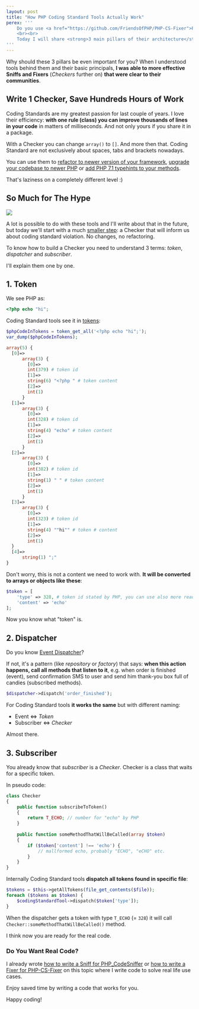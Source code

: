 ```yaml
---
layout: post
title: "How PHP Coding Standard Tools Actually Work"
perex: '''
    Do you use <a href="https://github.com/FriendsOfPHP/PHP-CS-Fixer">PHP-CS-Fixer</a> or <a href="https://github.com/squizlabs/PHP_CodeSniffer">PHP_CodeSniffer</a>? Do you know the way they work is ~80 % the same? Do you wonder how they work under the hood?
    <br><br>
    Today I will share <strong>3 main pillars of their architecture</strong>. 
'''
---
```


Why should these 3 pillars be even important for you? When I understood tools behind them and their basic principals, **I was able to more effective Sniffs and Fixers** (*Checkers* further on) **that were clear to their communities**.

## Write 1 Checker, Save Hundreds Hours of Work

Coding Standards are my greatest passion for last couple of years. I love their efficiency: **with one rule (class) you can improve thousands of lines in your code** in matters of milliseconds. And not only yours if you share it in a package.

With a Checker you can change `array()` to `[]`. And more then that. Coding Standard are not exclusively about spaces, tabs and brackets nowadays.

You can use them to [refactor to newer version of your framework](https://daniel-siepmann.de/Posts/2017/2017-03-20-phpcs-code-migration.html),
 [upgrade your codebase to newer PHP](https://github.com/wimg/PHPCompatibility) or [add PHP 7.1 typehints to your methods](https://github.com/kukulich/php-type-hints-convertor).       
    
That's laziness on a completely different level :)


## So Much for The Hype

<div class="text-center">
    <img src="https://content.artofmanliness.com/uploads/2015/08/Small-Things-Over-Time-2.jpg" style="max-width:100%">
</div>

A lot is possible to do with these tools and I'll write about that in the future, but today we'll start with a much [smaller step](/blog/2017/02/22/fast-and-easy-way-to-learn-complex-topics/): a Checker that will inform us about coding standard violation. No changes, no refactoring.

To know how to build a Checker you need to understand 3 terms: *token*, *dispatcher* and *subscriber*.

I'll explain them one by one.



## 1. Token

We see PHP as:

```php
<?php echo "hi";
```

Coding Standard tools see it in [tokens](http://php.net/manual/en/tokens.php):

```php
$phpCodeInTokens = token_get_all('<?php echo "hi";');
var_dump($phpCodeInTokens);
```

```php
array(5) {
  [0]=>
      array(3) {
        [0]=>
        int(379) # token id
        [1]=>
        string(6) "<?php " # token content
        [2]=>
        int(1)
      }
  [1]=>
      array(3) {
        [0]=>
        int(328) # token id
        [1]=>
        string(4) "echo" # token content
        [2]=>
        int(1)
      }
  [2]=>
      array(3) {
        [0]=>
        int(382) # token id
        [1]=>
        string(1) " " # token content
        [2]=>
        int(1)
      }
  [3]=>
      array(3) {
        [0]=>
        int(323) # token id
        [1]=>
        string(4) ""hi"" # token # content
        [2]=>
        int(1)
  }
  [4]=>
      string(1) ";" 
}
```

Don't worry, this is not a content we need to work with. **It will be converted to arrays or objects like these**:


```php
$token = [
    'type' => 328, # token id stated by PHP, you can use also more readable constant: T_ECHO (with value 328)
    'content' => 'echo'
];
```

Now you know what "token" is.



## 2. Dispatcher

Do you know [Event Dispatcher](https://pehapkari.cz/blog/2016/12/05/symfony-event-dispatcher/)? 

If not, it's a pattern (like *repository* or *factory*) that says: **when this action happens, call all methods that listen to it**, e.g. when order is finished (event), send confirmation SMS to user and send him thank-you box full of candies (subscribed methods).

```php
$dispatcher->dispatch('order_finished');
```

For Coding Standard tools **it works the same** but with different naming: 

- Event <=> *Token*
- Subscriber <=> *Checker*

 
Almost there.
 

## 3. Subscriber


You already know that *subscriber* is a *Checker*. Checker is a class that waits for a specific token. 

In pseudo code:
  
```php
class Checker
{
    public function subscribeToToken()
    {
        return T_ECHO; // number for "echo" by PHP
    }
    
    public function someMethodThatWillBeCalled(array $token)
    {
        if ($token['content'] !== 'echo') {
            // mallformed echo, probably "ECHO", "eCHO" etc.
        }
    }
}
```

Internally Coding Standard tools **dispatch all tokens found in specific file**:

```php
$tokens = $this->getAllTokens(file_get_contents($file));
foreach ($tokens as $token) {
    $codingStandardTool->dispatch($token['type']);
}
```

When the dispatcher gets a token with type `T_ECHO` (= `328`) it will call  `Checker::someMethodThatWillBeCalled()` method.


I think now you are ready for the real code.

### Do You Want Real Code?

I already wrote [how to write a Sniff for PHP_CodeSniffer](/blog/2017/07/17/how-to-write-custom-sniff-for-code-sniffer-3/) or [how to write a Fixer for PHP-CS-Fixer](/2017/07/24/how-to-write-custom-fixer-for-php-cs-fixer-24/) on this topic where I write code to solve  real life use cases.

Enjoy saved time by writing a code that works for you.

Happy coding!
